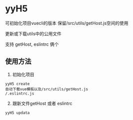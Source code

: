# yyH5

<p>
  可初始化项目vuecli的版本
  保留/src/utils/getHost.js空间的使用
</p>
<p>更新或下载utils中的公用文件</p>
<p>支持 getHost, eslintrc 俩个</p>

## 使用方法
1. 初始化项目
```
yyH5 create
自动下载vue模板以及/src/utils/getHost.js
/.eslintrc.js
```
2. 跟新文件getHost 或者 eslintrc
```
yyH5 updata
```